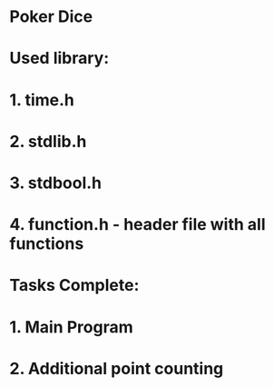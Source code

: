 # Poker Dice

# Used library:
# 1. time.h
# 2. stdlib.h
# 3. stdbool.h
# 4. function.h - header file with all functions

# Tasks Complete:
# 1. Main Program
# 2. Additional point counting